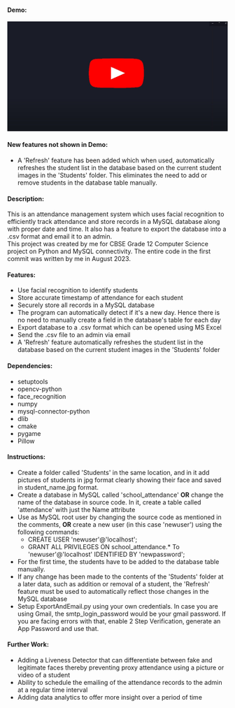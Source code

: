 #### Demo:
[![Attendance System](Demo/thumbnail.jpg)](https://youtu.be/J1bY1v0oXkM "Attendance System")

#### New features not shown in Demo:
* A 'Refresh' feature has been added which when used, automatically refreshes the student list in the database based on the 
current student images in the 'Students' folder. This eliminates the need to add or remove students in the database table manually.

#### Description:  
This is an attendance management system which uses facial recognition to efficiently track attendance and store records in
a MySQL database along with proper date and time. It also has a feature to export the database into a .csv format and email
it to an admin.  
This project was created by me for CBSE Grade 12 Computer Science project on Python and MySQL connectivity.
The entire code in the first commit was written by me in August 2023.

#### Features:
* Use facial recognition to identify students
* Store accurate timestamp of attendance for each student
* Securely store all records in a MySQL database
* The program can automatically detect if it's a new day. Hence there is no need to manually create a field 
 in the database's table for each day
* Export database to a .csv format which can be opened using MS Excel
* Send the .csv file to an admin via email
* A 'Refresh' feature automatically refreshes the student list in the database based on the current student images in the 
 'Students' folder


#### Dependencies:
* setuptools
* opencv-python
* face_recognition
* numpy
* mysql-connector-python
* dlib
* cmake
* pygame
* Pillow


#### Instructions:
* Create a folder called 'Students' in the same location, and in it add pictures of students in jpg format clearly showing 
their face and saved in student_name.jpg format.
* Create a database in MySQL called 'school_attendance' **OR** change the name of the database in source code.
 In it, create a table called 'attendance' with just the Name attribute
* Use as MySQL root user by changing the source code as mentioned in the comments, **OR** create a new user (in this case 'newuser') using the following commands:
  * CREATE USER 'newuser'@'localhost';
  * GRANT ALL PRIVILEGES ON school_attendance.* To 'newuser'@'localhost' IDENTIFIED BY 'newpassword';
* For the first time, the students have to be added to the database table manually.
* If any change has been made to the contents of the 'Students' folder at a later data, such as addition or removal of 
a student, the 'Refresh' feature must be used to automatically reflect those changes in the MySQL database
* Setup ExportAndEmail.py using your own credentials. In case you are using Gmail, the smtp_login_password would be your
gmail password. If you are facing errors with that, enable 2 Step Verification, generate an App Password and use that.


#### Further Work:
* Adding a Liveness Detector that can differentiate between fake and legitimate faces thereby preventing proxy attendance using a picture or video of a student
* Ability to schedule the emailing of the attendance records to the admin at a regular time interval
* Adding data analytics to offer more insight over a period of time